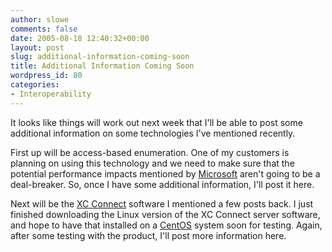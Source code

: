 ```yaml
---
author: slowe
comments: false
date: 2005-08-18 12:40:32+00:00
layout: post
slug: additional-information-coming-soon
title: Additional Information Coming Soon
wordpress_id: 80
categories:
- Interoperability
---
```


It looks like things will work out next week that I'll be able to post some additional information on some technologies I've mentioned recently.

First up will be access-based enumeration. One of my customers is planning on using this technology and we need to make sure that the potential performance impacts mentioned by [Microsoft](http://www.microsoft.com/) aren't going to be a deal-breaker. So, once I have some additional information, I'll post it here.

Next will be the [XC Connect](http://www.xcnetwork.com/xcconnect.jsp) software I mentioned a few posts back. I just finished downloading the Linux version of the XC Connect server software, and hope to have that installed on a [CentOS](http://www.centos.org/) system soon for testing. Again, after some testing with the product, I'll post more information here.
